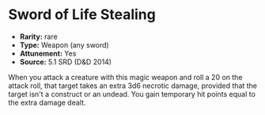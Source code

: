 
# Sword of Life Stealing

* **Rarity:** rare
* **Type:** Weapon (any sword)
* **Attunement:** Yes
* **Source:** 5.1 SRD (D&D 2014)


When you attack a creature with this magic weapon and roll a 20 on the attack roll, that target takes an extra 3d6 necrotic damage, provided that the target isn't a construct or an undead. You gain temporary hit points equal to the extra damage dealt.

